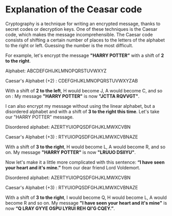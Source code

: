 # Explanation of the Ceasar code

Cryptography is a technique for writing an encrypted message, thanks to secret codes or decryption keys. One of these techniques is the Caesar code, which makes the message incomprehensible.  The Caesar code consists of shifting a certain number of places to the letters of the alphabet to the right or left. Guessing the number is the most difficult.

For example, let's encrypt the message **"HARRY POTTER”** with a shift of **2 to the right**. 

Alphabet:                 ABCDEFGHIJKLMNOPQRSTUVWXYZ

Caesar's Alphabet (+2) :  CDEFGHIJKLMNOPQRSTUVWXYZAB

With a shift of **2 to the left**, H would become J, A would become C, and so on : My message **"HARRY POTTER"** is now **"JCTTA RQVVGT"**.

I can also encrypt my message without using the linear alphabet, but a disordered alphabet and with a shift of **3 to the right this time**.
Let's take our "HARRY POTTER" message.

Disordered alphabet:                AZERTYUIOPQSDFGHJKLMWXCVBN

Caesar's Alphabet (+3) :            RTYUIOPQSDFGHJKLMWXCVBNAZE

With a shift of **3 to the right**, H would become L, A would become R, and so on. 
My message **"HARRY POTTER"** is now **"LRUUO DSIIYU"**.

Now let's make it a little more complicated with this sentence: **“I have seen your heart and it's mine.”**  from our dear friend Lord Voldemort.

Disordered alphabet:                 AZERTYUIOPQSDFGHJKLMWXCVBN

Caesar's Alphabet (+3) :             RTYUIOPQSDFGHJKLMWXCVBNAZE

With a shift of **3 to the right**, I would become Q, H would become L, A would become R and so on. 
My message **"I have seen your heart and it's mine"** is now **“Q LRAY GYYE OSPU LYRUI REH QI'G CQEY.”**.



